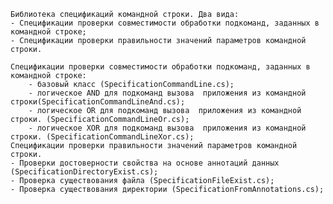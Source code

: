 	Библиотека спецификаций командной строки. Два вида:
	- Cпецификации проверки совместимости обработки подкоманд, заданных в командной строке;
	- Cпецификации проверки правильности значений параметров командной строки.

	Cпецификации проверки совместимости обработки подкоманд, заданных в командной строке:
		- базовый класс (SpecificationCommandLine.cs);
		- логическое AND для подкоманд вызова  приложения из командной строки(SpecificationCommandLineAnd.cs);
		- логическое OR для подкоманд вызова  приложения из командной строки. (SpecificationCommandLineOr.cs);
		- логическое XOR для подкоманд вызова  приложения из командной строки. (SpecificationCommandLineXor.cs);
	Cпецификации проверки правильности значений параметров командной строки.
	- Проверки достоверности свойства на основе аннотаций данных (SpecificationDirectoryExist.cs);
	- Проверка существования файла (SpecificationFileExist.cs);
	- Проверка существования директории (SpecificationFromAnnotations.cs);